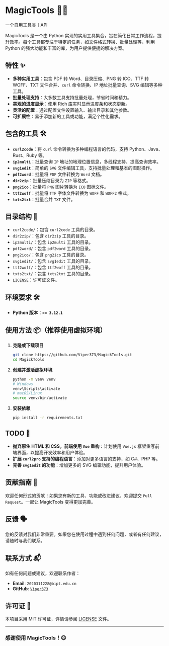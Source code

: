 # MagicTools 🧰✨

一个自用工具类丨API

MagicTools 是一个由 Python 实现的实用工具集合，旨在简化日常工作流程，提升效率。每个工具都专注于特定的任务，如文件格式转换、批量处理等，利用 Python 的强大功能和丰富的库，为用户提供便捷的解决方案。

## 特性 ✨

- **多种实用工具**：包含 PDF 转 Word、目录压缩、PNG 转 ICO、TTF 转 WOFF、TXT 文件合并、`curl` 命令转换、IP 地址批量查询、SVG 编辑等多种工具。
- **批量处理支持**：大多数工具支持批量处理，节省时间和精力。
- **美观的进度显示**：使用 Rich 库实时显示进度条和状态更新。
- **灵活的配置**：通过配置文件设置输入、输出目录和其他参数。
- **可扩展性**：易于添加新的工具或功能，满足个性化需求。

## 包含的工具 🛠️

- **`curl2code`**：将 `curl` 命令转换为多种编程语言的代码，支持 Python、Java、Rust、Ruby 等。
- **`ip2multi`**：批量查询 `IP` 地址的地理位置信息，多线程支持，提高查询效率。
- **`svg1edit`**：简单的 `SVG` 文件编辑工具，支持批量处理和基本的图形操作。
- **`pdf2word`**：批量将 `PDF` 文件转换为 `Word` 文档。
- **`dir2zip`**：批量压缩目录为 `ZIP` 等格式。
- **`png2ico`**：批量将 `PNG` 图片转换为 `ICO` 图标文件。
- **`ttf2woff`**：批量将 `TTF` 字体文件转换为 `WOFF` 和 `WOFF2` 格式。
- **`txts2txt`**：批量合并 `TXT` 文件。

## 目录结构 📁

- `curl2code/`：包含 `curl2code` 工具的目录。
- `dir2zip/`：包含 `dir2zip` 工具的目录。
- `ip2multi/`：包含 `ip2multi` 工具的目录。
- `pdf2word/`：包含 `pdf2word` 工具的目录。
- `png2ico/`：包含 `png2ico` 工具的目录。
- `svg1edit/`：包含 `svg1edit` 工具的目录。
- `ttf2woff/`：包含 `ttf2woff` 工具的目录。
- `txts2txt/`：包含 `txts2txt` 工具的目录。
- `LICENSE`：许可证文件。

## 环境要求 🛠️

- **Python 版本**：**`>= 3.12.1`**

## 使用方法 📦（推荐使用虚拟环境）

1. **克隆或下载项目**

    ```bash
    git clone https://github.com/Viper373/MagickTools.git
    cd MagickTools
    ```

2. **创建并激活虚拟环境**

    ```bash
    python -m venv venv
    # Windows
    venv\Scripts\activate
    # macOS/Linux
    source venv/bin/activate
    ```

3. **安装依赖**

    ```bash
    pip install -r requirements.txt
    ```

## TODO 📝

- **抛弃原生 HTML 和 CSS，前端使用 `Vue` 重构**：计划使用 `Vue.js` 框架重写前端界面，以提高开发效率和用户体验。
- **扩展 `curl2pro` 支持的编程语言**：添加对更多语言的支持，如 C#、PHP 等。
- **完善 `svg1edit` 的功能**：增加更多的 SVG 编辑功能，提升用户体验。

## 贡献指南 🤝

欢迎任何形式的贡献！如果您有新的工具、功能或改进建议，欢迎提交 `Pull Request`。一起让 MagicTools 变得更加完善。

## 反馈 🗣️

您的反馈对我们非常重要。如果您在使用过程中遇到任何问题，或者有任何建议，请随时与我们联系。

## 联系方式 📬

如有任何问题或建议，欢迎联系作者：

- **Email**: `2020311228@bipt.edu.cn`
- **GitHub**: [`Viper373`](https://github.com/Viper373)

## 许可证 📄

本项目采用 MIT 许可证，详情请参阅 [LICENSE](LICENSE) 文件。

---

### 感谢使用 MagicTools！😊
